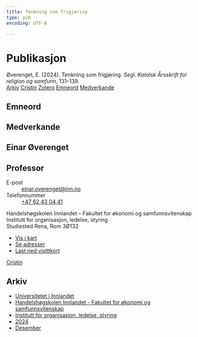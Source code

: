 ```yaml
---
title: Tenkning som frigjøring
type: pub
encoding: UTF-8

---
```

<h1>Publikasjon</h1>
<article id="csl-bib-container-9VHV5R5M" class="csl-bib-container">
  <div class="csl-bib-body"> <div class="csl-entry">Øverenget, E. (2024). Tenkning som frigjøring. <i>Segl. Katolsk Årsskrift for religion og samfunn</i>, 131–139.</div> </div>
  <div class="csl-bib-buttons">
    <a href="#taxonomy-article-9VHV5R5M" alt="archive" class="csl-bib-button">Arkiv</a>
    <a href="https://app.cristin.no/results/show.jsf?id=2330624" alt="Cristin" class="csl-bib-button">Cristin</a>
    <a href="http://zotero.org/groups/5881554/items/9VHV5R5M" alt="Zotero" class="csl-bib-button">Zotero</a>
    <a href="#keywords-article-9VHV5R5M" alt="keywords" class="csl-bib-button">Emneord</a>
    <a href="#contributors-article-9VHV5R5M" alt="contributors" class="csl-bib-button">Medverkande</a>
  </div>
  <div id="csl-bib-meta-container-9VHV5R5M"></div>
</article>
<div id="csl-bib-meta-9VHV5R5M" class="csl-bib-meta">
  <article id="keywords-article-9VHV5R5M" class="keywords-article">
    <h1>Emneord</h1>
    
  </article>
  <article id="contributors-article-9VHV5R5M" class="contributors-article">
    <h1>Medverkande</h1>
    <div class="personas"> <div class="vrtx-hinn-person-card"> <div class="photo"> <i class="lar la-user-circle missing-person"></i> </div> <div class="info"> <hgroup><h1>Einar Øverenget</h1> <h2>Professor</h2> </hgroup><dl> <dt>E-post</dt> <dd> <a href="mailto:einar.overenget@inn.no">einar.overenget@inn.no</a> </dd> <dt>Telefonnummer</dt> <dd><a href="tel:+4762430441"> +47 62 43 04 41 </a></dd> </dl> <p> Handelshøgskolen Innlandet – Fakultet for økonomi og samfunnsvitenskap<br> Institutt for organisasjon, ledelse, styring<br> Studiested Rena, Rom 3Ø132 </p> <ul class="vrtx-hinn-links"> <li><a href="https://www.google.com/maps?q=61.13620,11.37454">Vis i kart</a></li> <li><a href="https://www.inn.no/finn-en-ansatt/einar-overenget.html#vrtx-hinn-addresses">Se adresser</a></li> <li><a href="https://www.inn.no/finn-en-ansatt/einar-overenget.html?vrtx=vcf">Last ned visittkort</a></li> </ul> </div> </div> <a href="https://app.cristin.no/persons/show.jsf?id=602971" alt="Cristin URL" class="personas-cristin">Cristin</a> </div>
  </article>
  <article id="taxonomy-article-9VHV5R5M" class="taxonomy-article">
    <h1>Arkiv</h1>
    <ul>
      <li><a href="{{< params subfolder >}}nn/archive/?key=3DCRN523">Universitetet i Innlandet</a></li>
      <li><a href="{{< params subfolder >}}nn/archive/?key=DU8Q9LN9">Handelshøgskolen Innlandet - Fakultet for økonomi og samfunnsvitenskap</a></li>
      <li><a href="{{< params subfolder >}}nn/archive/?key=4LUWR3ZM">Institutt for organisasjon, ledelse, styring</a></li>
      <li><a href="{{< params subfolder >}}nn/archive/?key=TY5PNNUR">2024</a></li>
      <li><a href="{{< params subfolder >}}nn/archive/?key=YRAMKLSV">Desember</a></li>
    </ul>
  </article>
</div>
